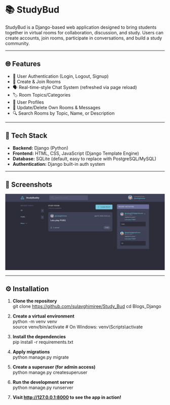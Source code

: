 # 📚 StudyBud

StudyBud is a Django-based web application designed to bring students together in virtual rooms for collaboration, discussion, and study. Users can create accounts, join rooms, participate in conversations, and build a study community.

---

## 🌐 Features

- 🔐 User Authentication (Login, Logout, Signup)
- 💬 Create & Join Rooms
- 🗣️ Real-time-style Chat System (refreshed via page reload)
- 🏷️ Room Topics/Categories
- 👤 User Profiles
- 📝 Update/Delete Own Rooms & Messages
- 🔍 Search Rooms by Topic, Name, or Description

---

## 🚀 Tech Stack

- **Backend:** Django (Python)
- **Frontend:** HTML, CSS, JavaScript (Django Template Engine)
- **Database:** SQLite (default, easy to replace with PostgreSQL/MySQL)
- **Authentication:** Django built-in auth system

---

## 📸 Screenshots

![alt text](image.png)

---

## ⚙️ Installation

1. **Clone the repository**  
   git clone https://github.com/sulavghimiree/Study_Bud
   cd Blogs_Django

2. **Create a virtual environment**  
   python -m venv venv  
   source venv/bin/activate # On Windows: venv\Scripts\activate

3. **Install the dependencies**  
   pip install -r requirements.txt

4. **Apply migrations**  
   python manage.py migrate

5. **Create a superuser (for admin access)**  
   python manage.py createsuperuser

6. **Run the development server**  
   python manage.py runserver

7. **Visit http://127.0.0.1:8000 to see the app in action!**
